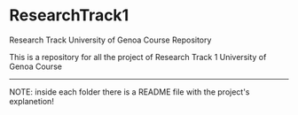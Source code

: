 # ResearchTrack1
Research Track University of Genoa Course Repository

This is a repository for all the project of Research Track 1 University of Genoa Course

------------------------------------------------------------------------------

NOTE: inside each folder there is a README file with the project's explanetion!
